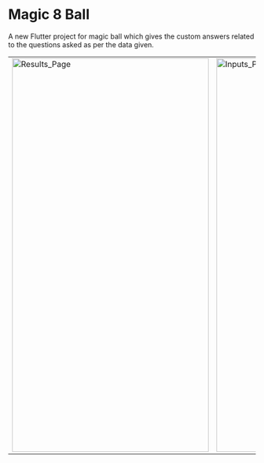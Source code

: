 # Magic 8 Ball

A new Flutter project for magic ball which gives the custom answers related to the questions asked as per the data given.

<table>
<tr>
<td><img src="https://user-images.githubusercontent.com/54237095/177398052-03afac95-114d-4e09-aa35-b3447965138c.png" alt="Results_Page" width="400" height="800"/></td>
 
<td><img src="https://user-images.githubusercontent.com/54237095/177398070-16a1b5d9-5bda-4cc4-8ac2-fdec6f40e3ec.png" alt="Inputs_Page" width="400" height="800"/></td>
</tr>
 
</table>  
